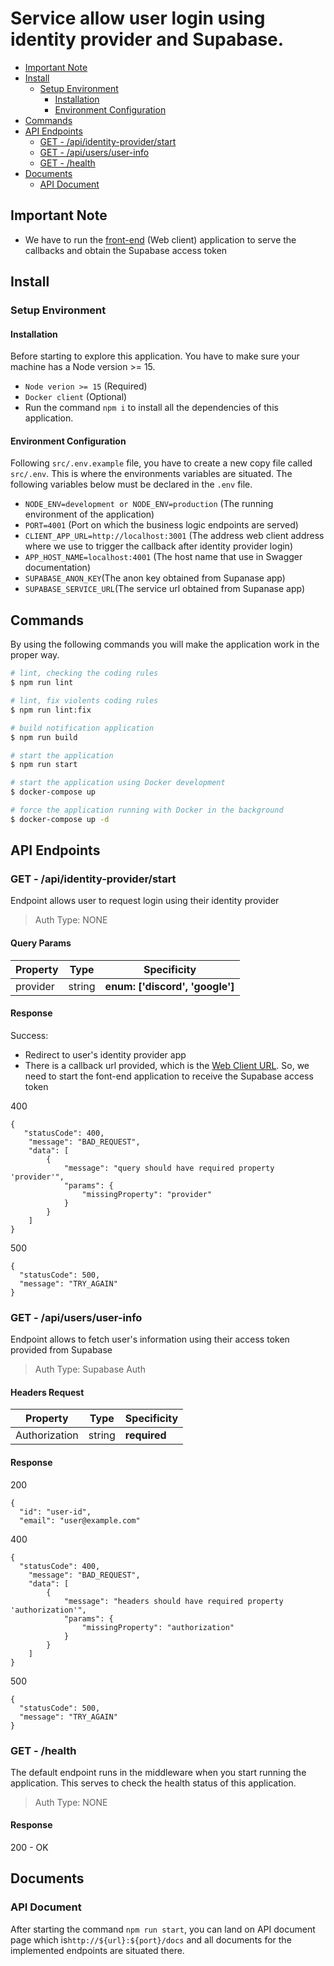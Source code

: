 # Service allow user login using identity provider and Supabase.

- [Important Note](#important-note)
- [Install](#install)
    - [Setup Environment](#setup-environment)
        - [Installation](#installation)
        - [Environment Configuration](#environment-configuration)
- [Commands](#commands)
- [API Endpoints](#api-endpoints)
    - [GET - /api/identity-provider/start](#get---apiidentity-providerstart)
    - [GET - /api/users/user-info](#get---apiusersuser-info)
    - [GET - /health](#get---health)
- [Documents](#documents)
    - [API Document](#api-document)


## Important Note
- We have to run the [front-end](front-end/README.md) (Web client) application to serve the callbacks and obtain the Supabase access token

## Install
### Setup Environment
#### Installation

Before starting to explore this application. You have to make sure your machine has a Node version >= 15.

- `Node verion >= 15` (Required)
- `Docker client` (Optional)
- Run the command `npm i` to install all the dependencies of this application.

#### Environment Configuration

Following `src/.env.example` file, you have to create a new copy file called `src/.env`. This is where the environments variables are situated. The following variables below must be declared in the `.env` file.

- `NODE_ENV=development or NODE_ENV=production` (The running environment of the application)
- `PORT=4001` (Port on which the business logic endpoints are served)
- `CLIENT_APP_URL=http://localhost:3001` (The address web client address where we use to trigger the callback after identity provider login)
- `APP_HOST_NAME=localhost:4001` (The host name that use in Swagger documentation)
- `SUPABASE_ANON_KEY`(The anon key obtained from Supanase app)
- `SUPABASE_SERVICE_URL`(The service url obtained from Supanase app)


## Commands

By using the following commands you will make the application work in the proper way.

```bash
# lint, checking the coding rules
$ npm run lint

# lint, fix violents coding rules
$ npm run lint:fix

# build notification application
$ npm run build

# start the application
$ npm run start

# start the application using Docker development
$ docker-compose up

# force the application running with Docker in the background
$ docker-compose up -d
```

## API Endpoints

### GET - /api/identity-provider/start

Endpoint allows user to request login using their identity provider

> Auth Type: NONE

#### Query Params<!-- omit in toc -->

| Property | Type   | Specificity                     |
|----------| ------ |---------------------------------|
| provider | string | **enum: ['discord', 'google']** |

#### Response<!-- omit in toc -->
Success:

- Redirect to user's identity provider app
- There is a callback url provided, which is the [Web Client URL](front-end/README.md). So, we need to start the font-end application to receive the Supabase access token

400

```jsonc
{
   "statusCode": 400,
    "message": "BAD_REQUEST",
    "data": [
        {
            "message": "query should have required property 'provider'",
            "params": {
                "missingProperty": "provider"
            }
        }
    ]
}
```

500

```jsonc
{
  "statusCode": 500,
  "message": "TRY_AGAIN"
}
```

### GET - /api/users/user-info

Endpoint allows to fetch user's information using their access token provided from Supabase

> Auth Type: Supabase Auth

#### Headers Request<!-- omit in toc -->

| Property      | Type    | Specificity               |
|---------------| ------- | ------------------------- |
| Authorization | string  | **required**              |

#### Response<!-- omit in toc -->

200

```jsonc
{
  "id": "user-id",
  "email": "user@example.com"
```

400

```jsonc
{
  "statusCode": 400,
    "message": "BAD_REQUEST",
    "data": [
        {
            "message": "headers should have required property 'authorization'",
            "params": {
                "missingProperty": "authorization"
            }
        }
    ]
}
```

500

```jsonc
{
  "statusCode": 500,
  "message": "TRY_AGAIN"
}
```

### GET - /health

The default endpoint runs in the middleware when you start running the application. This serves to check the health status of this application.

> Auth Type: NONE

#### Response<!-- omit in toc -->

200 - OK

## Documents

### API Document

After starting the command `npm run start`, you can land on API document page which is`http://${url}:${port}/docs` and all documents for the implemented endpoints are situated there.
